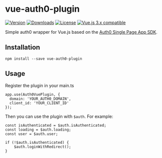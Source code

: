# vue-auth0-plugin

<a href="https://www.npmjs.com/package/vue-auth0-plugin"><img src="https://badgen.net/npm/v/vue-auth0-plugin" alt="Version"></a>
<a href="https://www.npmjs.com/package/vue-auth0-plugin"><img src="https://badgen.net/npm/dt/vue-auth0-plugin" alt="Downloads"></a>
<a href="https://www.npmjs.com/package/vue-auth0-plugin"><img src="https://badgen.net/npm/license/vue-auth0-plugin" alt="License"></a>
<a href="https://vuejs.org/"><img src="https://badgen.net/badge/Vue/3.x/green" alt="Vue.js 3.x compatible"></a>

Simple auth0 wrapper for Vue.js based on the [Auth0 Single Page App SDK](https://auth0.com/docs/libraries/auth0-single-page-app-sdk).

## Installation

```
npm install --save vue-auth0-plugin
```

## Usage

Register the plugin in your main.ts

```
app.use(Auth0VuePlugin, {
  domain: 'YOUR_AUTH0_DOMAIN',
  client_id: 'YOUR_CLIENT_ID'
});
```

Then you can use the plugin with `$auth`. For example:

```
const isAuthenticated = $auth.isAuthenticated;
const loading = $auth.loading;
const user = $auth.user;

if (!$auth.isAuthenticated) {
    $auth.loginWithRedirect();
}
```
